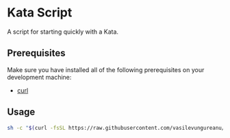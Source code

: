 # Kata Script

A script for starting quickly with a Kata.

## Prerequisites

Make sure you have installed all of the following prerequisites on your development machine:

* [curl](https://curl.haxx.se/)

## Usage

```sh
sh -c "$(curl -fsSL https://raw.githubusercontent.com/vasilevungureanu/kata-script/main/create-kata-project.sh)"
```